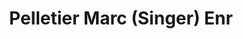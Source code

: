 ---
title: "Pelletier Marc (Singer) Enr"
url: /la-pocatiere/pelletier-marc-singer-enr/
shop: vacuum cleaner
---